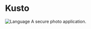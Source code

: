 # Kusto
![Language](https://img.shields.io/badge/language-Swift%203-orange.svg)
A secure photo application.
